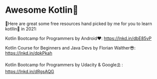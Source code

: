 # Awesome Kotlin🚀
📌Here are great some free resources hand picked by me for you to learn kotllin🚀 in 2021:

Kotlin Bootcamp for Programmers by Android❤️:
https://lnkd.in/dbE85vP 

Kotlin Course for Beginners and Java Devs by Florian Walther😎:
https://lnkd.in/dpkPkah

Kotlin Bootcamp for Programmers by Udacity & Google⛱ :
https://lnkd.in/dRgsAQG
